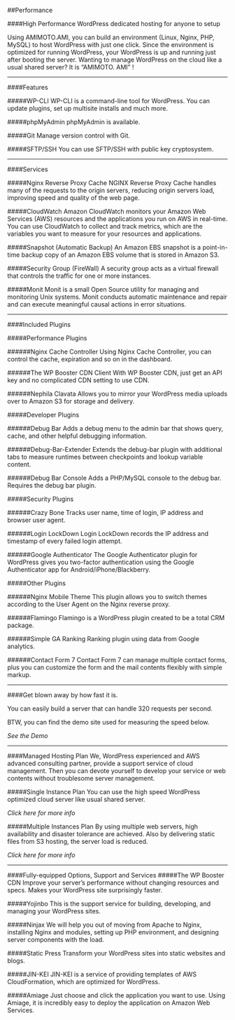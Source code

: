 ##Performance

####High Performance WordPress dedicated hosting for anyone to setup 

Using AMIMOTO.AMI, you can build an environment (Linux, Nginx, PHP, MySQL) to host WordPress with just one click.
Since the environment is optimized for running WordPress, your WordPress is up and running just after booting the server.
Wanting to manage WordPress on the cloud like a usual shared server? It is “AMIMOTO. AMI” !

-----
####Features 

#####WP-CLI 
WP-CLI is a command-line tool for WordPress. You can update plugins, set up multisite installs and much more.

#####phpMyAdmin 
phpMyAdmin is available.

#####Git
Manage version control with Git. 

#####SFTP/SSH
You can use SFTP/SSH with public key cryptosystem.

-----
####Services

#####Nginx Reverse Proxy Cache 
NGINX Reverse Proxy Cache handles many of the requests to the origin servers, reducing origin servers load, improving speed and quality of the web page.

#####CloudWatch
Amazon CloudWatch monitors your Amazon Web Services (AWS) resources and the applications you run on AWS in real-time. You can use CloudWatch to collect and track metrics, which are the variables you want to measure for your resources and applications.

#####Snapshot (Automatic Backup)
An Amazon EBS snapshot is a point-in-time backup copy of an Amazon EBS volume that is stored in Amazon S3.

#####Security Group (FireWall)
A security group acts as a virtual firewall that controls the traffic for one or more instances.

#####Monit
Monit is a small Open Source utility for managing and monitoring Unix systems. Monit conducts automatic maintenance and repair and can execute meaningful causal actions in error situations.

-----
####Included Plugins 

#####Performance Plugins 
<!--
Plugin Name / Title remains as it is
-->

######Nginx Cache Controller 
Using Nginx Cache Controller, you can control the cache, expiration and so on in the dashboard.

######The WP Booster CDN Client 
With WP Booster CDN, just get an API key and no complicated CDN setting to use CDN.

######Nephila Clavata 
Allows you to mirror your WordPress media uploads over to Amazon S3 for storage and delivery.

#####Developer Plugins 

######Debug Bar 
Adds a debug menu to the admin bar that shows query, cache, and other helpful debugging information.

######Debug-Bar-Extender
Extends the debug-bar plugin with additional tabs to measure runtimes between checkpoints and lookup variable content.

######Debug Bar Console
Adds a PHP/MySQL console to the debug bar. Requires the debug bar plugin.

#####Security Plugins 

######Crazy Bone
Tracks user name, time of login, IP address and browser user agent.

######Login LockDown
Login LockDown records the IP address and timestamp of every failed login attempt.

######Google Authenticator
The Google Authenticator plugin for WordPress gives you two-factor authentication using the Google Authenticator app for Android/iPhone/Blackberry.

#####Other Plugins 

######Nginx Mobile Theme
This plugin allows you to switch themes according to the User Agent on the Nginx reverse proxy.

######Flamingo
Flamingo is a WordPress plugin created to be a total CRM package.

######Simple GA Ranking
Ranking plugin using data from Google analytics.

######Contact Form 7
Contact Form 7 can manage multiple contact forms, plus you can customize the form and the mail contents flexibly with simple markup.

-----
####Get blown away by how fast it is. 

You can easily build a server that can handle 320 requests per second.

BTW, you can find the demo site used for measuring the speed below.

*See the Demo*

-----
####Managed Hosting Plan 
We, WordPress experienced and AWS advanced consulting partner, provide a support service of cloud management. Then you can devote yourself to develop your service or web contents without troublesome server management.

#####Single Instance Plan 
You can use the high speed WordPress optimized cloud server like usual shared server.

*Click here for more info*

#####Multiple Instances Plan
By using multiple web servers, high availability and disaster tolerance are achieved. Also by delivering static files from S3 hosting, the server load is reduced.

*Click here for more info*

-----
####Fully-equipped Options, Support and Services 
#####The WP Booster CDN 
Improve your server’s performance without changing resources and specs. Makes your WordPress site surprisingly faster.

#####Yojinbo
This is the support service for building, developing, and managing your WordPress sites.

#####Ninjax
We will help you out of moving from Apache to Nginx, installing Nginx and modules, setting up PHP environment, and designing server components with the load.

#####Static Press
Transform your WordPress sites into static websites and blogs.

#####JIN-KEI
JIN-KEI is a service of providing templates of AWS CloudFormation, which are optimized for WordPress.

#####Amiage
Just choose and click the application you want to use. Using Amiage, it is incredibly easy to deploy the application on Amazon Web Services.
